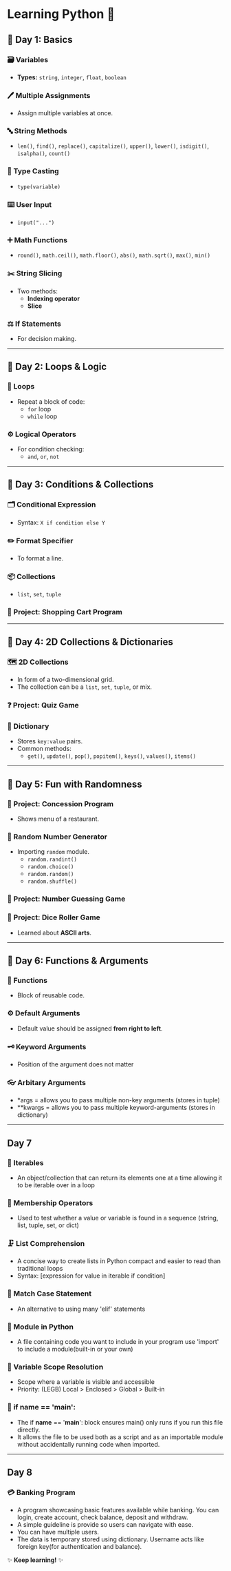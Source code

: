 # Learning Python 🐍

## 📅 Day 1: Basics

### 🗃️ Variables
- **Types:** `string`, `integer`, `float`, `boolean`

### 🖊️ Multiple Assignments
- Assign multiple variables at once.

### 🔤 String Methods
- `len()`, `find()`, `replace()`, `capitalize()`, `upper()`, `lower()`, `isdigit()`, `isalpha()`, `count()`

### 🔄 Type Casting
- `type(variable)`

### ⌨️ User Input
- `input("...")`

### ➕ Math Functions
- `round()`, `math.ceil()`, `math.floor()`, `abs()`, `math.sqrt()`, `max()`, `min()`

### ✂️ String Slicing
- Two methods:
  - **Indexing operator**
  - **Slice**

### ⚖️ If Statements
- For decision making.

---

## 📅 Day 2: Loops & Logic

### 🔁 Loops
- Repeat a block of code:
  - `for` loop
  - `while` loop

### ⚙️ Logical Operators
- For condition checking:
  - `and`, `or`, `not`

---

## 📅 Day 3: Conditions & Collections

### 🗂️ Conditional Expression
- Syntax: `X if condition else Y`

### ✏️ Format Specifier
- To format a line.

### 📦 Collections
- `list`, `set`, `tuple`

### 🛒 Project: Shopping Cart Program

---

## 📅 Day 4: 2D Collections & Dictionaries

### 🗺️ 2D Collections
- In form of a two-dimensional grid.
- The collection can be a `list`, `set`, `tuple`, or mix.

### ❓ Project: Quiz Game

### 📖 Dictionary
- Stores `key:value` pairs.
- Common methods:
  - `get()`, `update()`, `pop()`, `popitem()`, `keys()`, `values()`, `items()`

---

## 📅 Day 5: Fun with Randomness

### 🍴 Project: Concession Program
- Shows menu of a restaurant.

### 🎲 Random Number Generator
- Importing `random` module.
  - `random.randint()`
  - `random.choice()`
  - `random.random()`
  - `random.shuffle()`

### 🎯 Project: Number Guessing Game

### 🎲 Project: Dice Roller Game
- Learned about **ASCII arts**.

---

## 📅 Day 6: Functions & Arguments

### 🧩 Functions
- Block of reusable code.

### ⚙️ Default Arguments
- Default value should be assigned **from right to left**.

### 🗝️ Keyword Arguments
- Position of the argument does not matter

### 👓 Arbitary Arguments
- *args = allows you to pass multiple non-key arguments (stores in tuple)
- **kwargs = allows you to pass multiple keyword-arguments (stores in dictionary)

---

## Day 7

### 🔁 Iterables
- An object/collection that can return its elements one at a time allowing it to be iterable over in a loop

### 🛒 Membership Operators
-  Used to test whether a value or variable is found in a sequence (string, list, tuple, set, or dict)

### 🗜️ List Comprehension
- A concise way to create lists in Python compact and easier to read than traditional loops
- Syntax: [expression for value in iterable if condition]

### 🤲 Match Case Statement
- An alternative to using many 'elif' statements

### 🎒 Module in Python
-  A file containing code you want to include in your program use 'import' to include a module(built-in or your own)

### 👀 Variable Scope Resolution
- Scope where a variable is visible and accessible
- Priority: (LEGB) Local > Enclosed > Global > Built-in

### 🔗 if __name__ == '__main__':
- The if __name__ == '__main__': block ensures main() only runs if you run this file directly.
- It allows the file to be used both as a script and as an importable module without accidentally running code when imported.

---

## Day 8

### 💳 Banking Program
- A program showcasing basic features available while banking. You can login, create account, check balance, deposit and withdraw.
- A simple guideline is provide so users can navigate with ease.
- You can have multiple users.
- The data is temporary stored using dictionary. Username acts like foreign key(for authentication and balance).

✨ **Keep learning!** ✨
